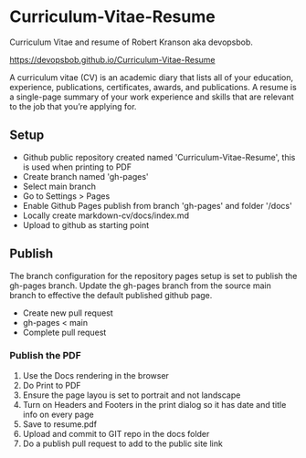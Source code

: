 # Curriculum-Vitae-Resume
Curriculum Vitae and resume of Robert Kranson aka devopsbob.

https://devopsbob.github.io/Curriculum-Vitae-Resume

A curriculum vitae (CV) is an academic diary that lists all of your education, experience, publications, certificates, awards, and publications. A resume is a single-page summary of your work experience and skills that are relevant to the job that you’re applying for.

## Setup
- Github public repository created named 'Curriculum-Vitae-Resume', this is used when printing to PDF
- Create branch named 'gh-pages'
- Select main branch
- Go to Settings > Pages
- Enable Github Pages publish from branch 'gh-pages' and folder '/docs'
- Locally create markdown-cv/docs/index.md
- Upload to github as starting point

## Publish
The branch configuration for the repository pages setup is set to publish the gh-pages branch.  Update the gh-pages branch from the source main branch to effective the default published github page.

- Create new pull request
- gh-pages < main
- Complete pull request

### Publish the PDF

1. Use the Docs rendering in the browser
1. Do Print to PDF
1. Ensure the page layou is set to portrait and not landscape
1. Turn on Headers and Footers in the print dialog so it has date and title info on every page
1. Save to resume.pdf
1. Upload and commit to GIT repo in the docs folder
1. Do a publish pull request to add to the public site link
